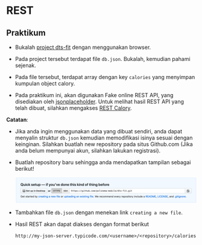 # REST

## Praktikum

- Bukalah [project dts-fit](https://github.com/polinema-mobile/dts-fit/) dengan menggunakan browser.

- Pada project tersebut terdapat file `db.json`. Bukalah, kemudian pahami sejenak.

- Pada file tersebut, terdapat array dengan key `calories` yang menyimpan kumpulan object calory.

- Pada praktikum ini, akan digunakan Fake online REST API, yang disediakan oleh
 [jsonplaceholder](jsonplaceholder.typicode.com). Untuk melihat hasil REST API
 yang telah dibuat, silahkan mengakses [REST Calory](http://my-json-server.typicode.com/polinema-mobile/dts-fit/calories).

**Catatan**:
- Jika anda ingin menggunakan data yang dibuat sendiri, anda dapat menyalin
struktur `db.json` kemudian memodifikasi isinya sesuai dengan keinginan.
Silahkan buatlah new repository pada situs Github.com (Jika anda belum mempunyai
akun, silahkan lakukan registrasi).

- Buatlah repository baru sehingga anda mendapatkan tampilan sebagai berikut!

  ![New Repository](./images/new-repository.png)

- Tambahkan file `db.json` dengan menekan link `creating a new file`.

- Hasil REST akan dapat diakses dengan format berikut

    ```
  http://my-json-server.typicode.com/<username>/<repository>/calories
    ```
